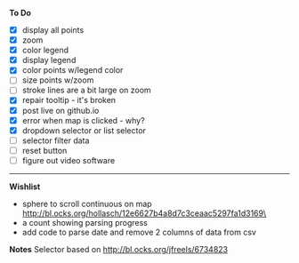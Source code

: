 **To Do**
- [x] display all points
- [x] zoom
- [x] color legend
- [x] display legend
- [x] color points w/legend color
- [ ] size points w/zoom  
- [ ] stroke lines are a bit large on zoom
- [x] repair tooltip - it's broken
- [x] post live on github.io
- [x] error when map is clicked - why?
- [x] dropdown selector or list selector
- [ ] selector filter data
- [ ] reset button
- [ ] figure out video software
---
**Wishlist**
* sphere to scroll continuous on map http://bl.ocks.org/hollasch/12e6627b4a8d7c3ceaac5297fa1d3169\
* a count showing parsing progress
* add code to parse date and remove 2 columns of data from csv

**Notes**
Selector based on http://bl.ocks.org/jfreels/6734823
